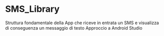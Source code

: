 # SMS_Library
Struttura fondamentale della App che riceve in entrata un SMS e visualizza di conseguenza un messaggio di testo
Approccio a Android Studio
